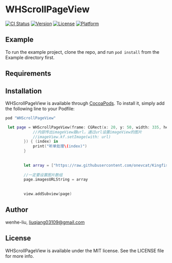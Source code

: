 # WHScrollPageView

[![CI Status](http://img.shields.io/travis/wenhe-liu/WHScrollPageView.svg?style=flat)](https://travis-ci.org/wenhe-liu/WHScrollPageView)
[![Version](https://img.shields.io/cocoapods/v/WHScrollPageView.svg?style=flat)](http://cocoapods.org/pods/WHScrollPageView)
[![License](https://img.shields.io/cocoapods/l/WHScrollPageView.svg?style=flat)](http://cocoapods.org/pods/WHScrollPageView)
[![Platform](https://img.shields.io/cocoapods/p/WHScrollPageView.svg?style=flat)](http://cocoapods.org/pods/WHScrollPageView)

## Example

To run the example project, clone the repo, and run `pod install` from the Example directory first.

## Requirements

## Installation

WHScrollPageView is available through [CocoaPods](http://cocoapods.org). To install
it, simply add the following line to your Podfile:

```ruby
pod "WHScrollPageView"
```

```swift
 let page = WHScrollPageView(frame: CGRect(x: 20, y: 50, width: 335, height: 120), { (imageView, url) in
            //内部传出imageView跟url，通过url设置imageView的图片
            //imageView.kf.setImage(with: url)
        }) { (index) in
            print("听单处理\(index)")
        }
        
        
        let array = ["https://raw.githubusercontent.com/onevcat/Kingfisher/master/images/kingfisher-1.jpg", "https://raw.githubusercontent.com/onevcat/Kingfisher/master/images/kingfisher-2.jpg", "https://raw.githubusercontent.com/onevcat/Kingfisher/master/images/kingfisher-3.jpg"]
        
        //一定要设置图片数组
        page.imagesURLString = array
        
        
        view.addSubview(page)
```



## Author

wenhe-liu, liuqiang03109@gmail.com
## License

WHScrollPageView is available under the MIT license. See the LICENSE file for more info.
